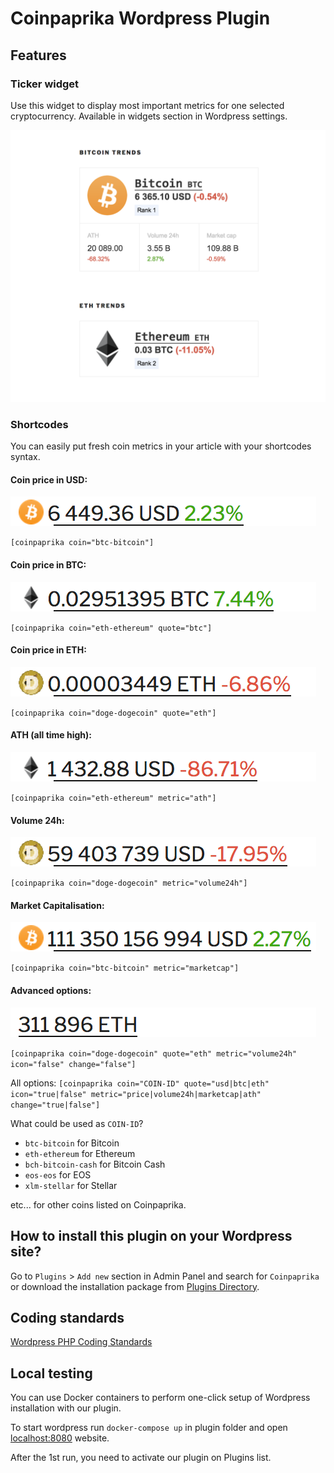 # Coinpaprika Wordpress Plugin

## Features

### Ticker widget

Use this widget to display most important metrics for one selected cryptocurrency. Available in widgets section in Wordpress settings.

![Ticker widget](assets/screenshot-1.png)

### Shortcodes

You can easily put fresh coin metrics in your article with your shortcodes syntax.

#### Coin price in USD:

![Coin price in USD](images/short-1.png)

`[coinpaprika coin="btc-bitcoin"]`

#### Coin price in BTC:
![Coin price in BTC](images/short-2.png)

`[coinpaprika coin="eth-ethereum" quote="btc"]`

#### Coin price in ETH:
![Coin price in ETH](images/short-3.png)

`[coinpaprika coin="doge-dogecoin" quote="eth"]`

#### ATH (all time high):
![ATH](images/short-4.png)

`[coinpaprika coin="eth-ethereum" metric="ath"]`

#### Volume 24h:
![Volume 24h](images/short-5.png)

`[coinpaprika coin="doge-dogecoin" metric="volume24h"]`

#### Market Capitalisation:
![Market CapitalisationD](images/short-6.png)

`[coinpaprika coin="btc-bitcoin" metric="marketcap"]`

#### Advanced options:
![Coin price in USD](images/short-7.png)

`[coinpaprika coin="doge-dogecoin" quote="eth" metric="volume24h" icon="false" change="false"]`


All options: `[coinpaprika coin="COIN-ID" quote="usd|btc|eth" icon="true|false" metric="price|volume24h|marketcap|ath" change="true|false"]`

What could be used as `COIN-ID`?
* `btc-bitcoin` for Bitcoin
* `eth-ethereum` for Ethereum
* `bch-bitcoin-cash` for Bitcoin Cash
* `eos-eos` for EOS
* `xlm-stellar` for Stellar

etc... for other coins listed on Coinpaprika.

## How to install this plugin on your Wordpress site?

Go to `Plugins` > `Add new` section in Admin Panel and search for `Coinpaprika` or download the installation package from [Plugins Directory](https://wordpress.org/plugins/coinpaprika/).

## Coding standards
[Wordpress PHP Coding Standards](https://make.wordpress.org/core/handbook/best-practices/coding-standards/php)

## Local testing

You can use Docker containers to perform one-click setup of Wordpress installation with our plugin.

To start wordpress run `docker-compose up` in plugin folder and open [localhost:8080](http://localhost:8080/) website.

After the 1st run, you need to activate our plugin on Plugins list.
